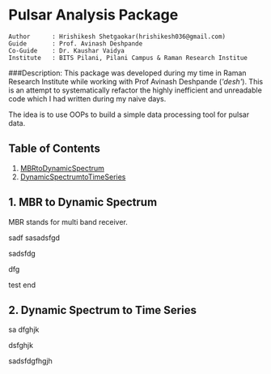 # Pulsar Analysis Package
```
Author      : Hrishikesh Shetgaokar(hrishikesh036@gmail.com)
Guide       : Prof. Avinash Deshpande
Co-Guide    : Dr. Kaushar Vaidya
Institute   : BITS Pilani, Pilani Campus & Raman Research Institue  
```

###Description:
This package was developed during my time in Raman Research Institute while working
with Prof Avinash Deshpande (*'desh'*). This is an attempt to systematically refactor
the highly inefficient and unreadable code which I had written during my naive days.

The idea is to use OOPs to build a simple data processing tool for pulsar data.

## Table of Contents
1. [MBRtoDynamicSpectrum](#1-mbr-to-dynamic-spectrum)
2. [DynamicSpectrumtoTimeSeries](#2-dynamic-spectrum-to-time-series)


## 1. MBR to Dynamic Spectrum
MBR stands for multi band receiver.


sadf
sasadsfgd

sadsfdg

dfg




test end


## 2. Dynamic Spectrum to Time Series 


sa
dfghjk



dsfghjk


sadsfdgfhgjh

